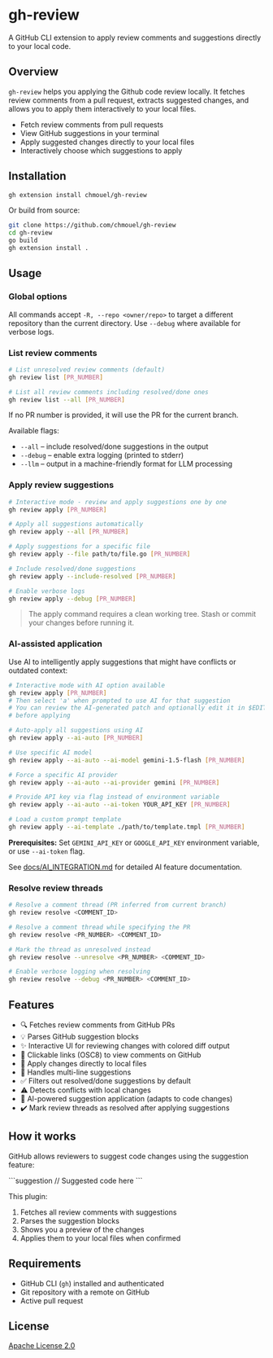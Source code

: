 # gh-review

A GitHub CLI extension to apply review comments and suggestions directly to
your local code.

## Overview

`gh-review` helps you applying the Github code review locally. It fetches review
comments from a pull request, extracts suggested changes, and allows you to
apply them interactively to your local files.

- Fetch review comments from pull requests
- View GitHub suggestions in your terminal
- Apply suggested changes directly to your local files
- Interactively choose which suggestions to apply

## Installation

```bash
gh extension install chmouel/gh-review
```

Or build from source:

```bash
git clone https://github.com/chmouel/gh-review
cd gh-review
go build
gh extension install .
```

## Usage

### Global options

All commands accept `-R, --repo <owner/repo>` to target a different repository
than the current directory. Use `--debug` where available for verbose logs.

### List review comments

```bash
# List unresolved review comments (default)
gh review list [PR_NUMBER]

# List all review comments including resolved/done ones
gh review list --all [PR_NUMBER]
```

If no PR number is provided, it will use the PR for the current branch.

Available flags:

- `--all` – include resolved/done suggestions in the output
- `--debug` – enable extra logging (printed to stderr)
- `--llm` – output in a machine-friendly format for LLM processing

### Apply review suggestions

```bash
# Interactive mode - review and apply suggestions one by one
gh review apply [PR_NUMBER]

# Apply all suggestions automatically
gh review apply --all [PR_NUMBER]

# Apply suggestions for a specific file
gh review apply --file path/to/file.go [PR_NUMBER]

# Include resolved/done suggestions
gh review apply --include-resolved [PR_NUMBER]

# Enable verbose logs
gh review apply --debug [PR_NUMBER]
```

> The apply command requires a clean working tree. Stash or commit your changes
> before running it.

### AI-assisted application

Use AI to intelligently apply suggestions that might have conflicts or outdated context:

```bash
# Interactive mode with AI option available
gh review apply [PR_NUMBER]
# Then select 'a' when prompted to use AI for that suggestion
# You can review the AI-generated patch and optionally edit it in $EDITOR
# before applying

# Auto-apply all suggestions using AI
gh review apply --ai-auto [PR_NUMBER]

# Use specific AI model
gh review apply --ai-auto --ai-model gemini-1.5-flash [PR_NUMBER]

# Force a specific AI provider
gh review apply --ai-auto --ai-provider gemini [PR_NUMBER]

# Provide API key via flag instead of environment variable
gh review apply --ai-auto --ai-token YOUR_API_KEY [PR_NUMBER]

# Load a custom prompt template
gh review apply --ai-template ./path/to/template.tmpl [PR_NUMBER]
```

**Prerequisites:** Set `GEMINI_API_KEY` or `GOOGLE_API_KEY` environment
variable, or use `--ai-token` flag.

See [docs/AI_INTEGRATION.md](docs/AI_INTEGRATION.md) for detailed AI feature documentation.

### Resolve review threads

```bash
# Resolve a comment thread (PR inferred from current branch)
gh review resolve <COMMENT_ID>

# Resolve a comment thread while specifying the PR
gh review resolve <PR_NUMBER> <COMMENT_ID>

# Mark the thread as unresolved instead
gh review resolve --unresolve <PR_NUMBER> <COMMENT_ID>

# Enable verbose logging when resolving
gh review resolve --debug <PR_NUMBER> <COMMENT_ID>
```

## Features

- 🔍 Fetches review comments from GitHub PRs
- 💡 Parses GitHub suggestion blocks
- ✨ Interactive UI for reviewing changes with colored diff output
- 🔗 Clickable links (OSC8) to view comments on GitHub
- 🎯 Apply changes directly to local files
- 🔄 Handles multi-line suggestions
- ✅ Filters out resolved/done suggestions by default
- ⚠️  Detects conflicts with local changes
- 🤖 AI-powered suggestion application (adapts to code changes)
- ✔️  Mark review threads as resolved after applying suggestions

## How it works

GitHub allows reviewers to suggest code changes using the suggestion feature:

\`\`\`suggestion
// Suggested code here
\`\`\`

This plugin:

1. Fetches all review comments with suggestions
2. Parses the suggestion blocks
3. Shows you a preview of the changes
4. Applies them to your local files when confirmed

## Requirements

- GitHub CLI (`gh`) installed and authenticated
- Git repository with a remote on GitHub
- Active pull request

## License

[Apache License 2.0](./LICENSE)
